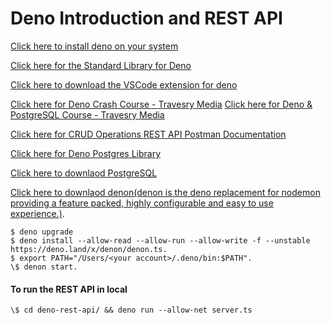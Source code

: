 # Deno Introduction and REST API

[Click here to install deno on your system](https://deno.land/#installation)

[Click here for the Standard Library for Deno](https://deno.land/std)

[Click here to download the VSCode extension for deno](https://marketplace.visualstudio.com/items?itemName=denoland.vscode-deno)

[Click here for Deno Crash Course - Travesry Media](https://www.youtube.com/watch?v=NHHhiqwcfRM)
[Click here for Deno & PostgreSQL Course - Travesry Media](https://www.youtube.com/watch?v=KuaI6mphFNc)

[Click here for CRUD Operations REST API Postman Documentation](https://documenter.getpostman.com/view/3782712/SztD57nf)

[Click here for Deno Postgres Library](https://deno.land/x/postgres)

[Click here to downlaod PostgreSQL](https://www.postgresql.org/download/)

[Click here to downlaod denon(denon is the deno replacement for nodemon providing a feature packed, highly configurable and easy to use experience.)](https://deno.land/x/denon).

```
$ deno upgrade
$ deno install --allow-read --allow-run --allow-write -f --unstable https://deno.land/x/denon/denon.ts.
$ export PATH="/Users/<your account>/.deno/bin:$PATH".
\$ denon start.
```

#### To run the REST API in local

```
\$ cd deno-rest-api/ && deno run --allow-net server.ts
```
